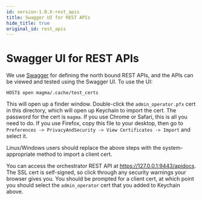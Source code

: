 ```yaml
---
id: version-1.0.X-rest_apis
title: Swagger UI for REST APIs
hide_title: true
original_id: rest_apis
---
```

# Swagger UI for REST APIs
We use [Swagger](https://swagger.io/) for defining the north bound REST APIs, and the APIs can be viewed and tested using the Swagger UI. To use the UI:

```console
HOST$ open magma/.cache/test_certs
```

This will open up a finder window. Double-click the `admin_operator.pfx` cert
in this directory, which will open up Keychain to import the cert. The
password for the cert is `magma`. If you use Chrome or Safari, this is all you
need to do. If you use Firefox, copy this file to your desktop, then go to
`Preferences -> PrivacyAndSecurity -> View Certificates -> Import` and select
it.

Linux/Windows users should replace the above steps with the system-appropriate
method to import a client cert.

You can access the orchestrator REST API at https://127.0.0.1:9443/apidocs.
The SSL cert is self-signed, so click through any security warnings your
browser gives you. You should be prompted for a client cert, at which point
you should select the `admin_operator` cert that you added to Keychain above.
